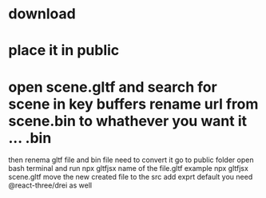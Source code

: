 # download 
# place it in public
# open scene.gltf and search for  scene in  key buffers rename url from scene.bin to whathever you want it  ... .bin
then renema gltf file and bin file 
need to convert it
go to public folder open bash terminal  and run 
npx gltfjsx  name of the file.gltf
example  npx gltfjsx scene.gltf
move the new created file to the src add exprt default
you need @react-three/drei as well 

